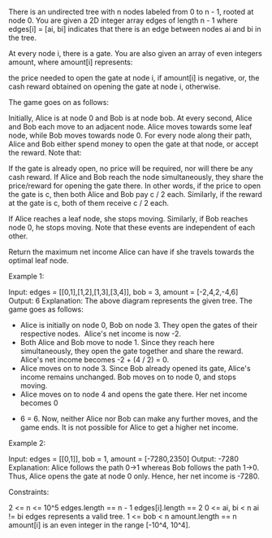 There is an undirected tree with n nodes labeled from 0 to n - 1, rooted at
node 0. You are given a 2D integer array edges of length n - 1 where edges[i]
= [ai, bi] indicates that there is an edge between nodes ai and bi in the
tree.

At every node i, there is a gate. You are also given an array of even
integers amount, where amount[i] represents:


the price needed to open the gate at node i, if amount[i] is negative,
or,
the cash reward obtained on opening the gate at node i, otherwise.


The game goes on as follows:


Initially, Alice is at node 0 and Bob is at node bob.
At every second, Alice and Bob each move to an adjacent node. Alice moves
towards some leaf node, while Bob moves towards node 0.
For every node along their path, Alice and Bob either spend money to open the
gate at that node, or accept the reward. Note that:

If the gate is already open, no price will be required, nor will there be any
cash reward.
If Alice and Bob reach the node simultaneously, they share the price/reward
for opening the gate there. In other words, if the price to open the gate is
c, then both Alice and Bob pay c / 2 each. Similarly, if the reward at the
gate is c, both of them receive c / 2 each.


If Alice reaches a leaf node, she stops moving. Similarly, if Bob reaches
node 0, he stops moving. Note that these events are independent of each
other.


Return the maximum net income Alice can have if she travels towards the
optimal leaf node.


Example 1:


Input: edges = [[0,1],[1,2],[1,3],[3,4]], bob = 3, amount = [-2,4,2,-4,6]
Output: 6
Explanation: 
The above diagram represents the given tree. The game goes as follows:
- Alice is initially on node 0, Bob on node 3. They open the gates of their
respective nodes.
⁠ Alice's net income is now -2.
- Both Alice and Bob move to node 1. 
Since they reach here simultaneously, they open the gate together and share
the reward.
Alice's net income becomes -2 + (4 / 2) = 0.
- Alice moves on to node 3. Since Bob already opened its gate, Alice's income
remains unchanged.
Bob moves on to node 0, and stops moving.
- Alice moves on to node 4 and opens the gate there. Her net income becomes 0
+ 6 = 6.
Now, neither Alice nor Bob can make any further moves, and the game ends.
It is not possible for Alice to get a higher net income.


Example 2:


Input: edges = [[0,1]], bob = 1, amount = [-7280,2350]
Output: -7280
Explanation: 
Alice follows the path 0->1 whereas Bob follows the path 1->0.
Thus, Alice opens the gate at node 0 only. Hence, her net income is
-7280. 



Constraints:


2 <= n <= 10^5
edges.length == n - 1
edges[i].length == 2
0 <= ai, bi < n
ai != bi
edges represents a valid tree.
1 <= bob < n
amount.length == n
amount[i] is an even integer in the range [-10^4, 10^4].




